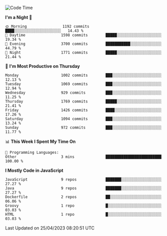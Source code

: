 <!--START_SECTION:waka-->
![Code Time](http://img.shields.io/badge/Code%20Time-1%2C295%20hrs%2010%20mins-blue)

**I'm a Night 🦉** 

```text
🌞 Morning                1192 commits        ████░░░░░░░░░░░░░░░░░░░░░   14.43 % 
🌆 Daytime                1598 commits        █████░░░░░░░░░░░░░░░░░░░░   19.34 % 
🌃 Evening                3700 commits        ███████████░░░░░░░░░░░░░░   44.79 % 
🌙 Night                  1771 commits        █████░░░░░░░░░░░░░░░░░░░░   21.44 % 
```
📅 **I'm Most Productive on Thursday** 

```text
Monday                   1002 commits        ███░░░░░░░░░░░░░░░░░░░░░░   12.13 % 
Tuesday                  1069 commits        ███░░░░░░░░░░░░░░░░░░░░░░   12.94 % 
Wednesday                929 commits         ███░░░░░░░░░░░░░░░░░░░░░░   11.25 % 
Thursday                 1769 commits        █████░░░░░░░░░░░░░░░░░░░░   21.41 % 
Friday                   1426 commits        ████░░░░░░░░░░░░░░░░░░░░░   17.26 % 
Saturday                 1094 commits        ███░░░░░░░░░░░░░░░░░░░░░░   13.24 % 
Sunday                   972 commits         ███░░░░░░░░░░░░░░░░░░░░░░   11.77 % 
```


📊 **This Week I Spent My Time On** 

```text
💬 Programming Languages: 
Other                    3 mins              █████████████████████████   100.00 % 
```

**I Mostly Code in JavaScript** 

```text
JavaScript               9 repos             ███████░░░░░░░░░░░░░░░░░░   27.27 % 
Java                     9 repos             ███████░░░░░░░░░░░░░░░░░░   27.27 % 
Dockerfile               2 repos             ██░░░░░░░░░░░░░░░░░░░░░░░   06.06 % 
Groovy                   1 repo              █░░░░░░░░░░░░░░░░░░░░░░░░   03.03 % 
HTML                     1 repo              █░░░░░░░░░░░░░░░░░░░░░░░░   03.03 % 
```




 Last Updated on 25/04/2023 08:20:51 UTC
<!--END_SECTION:waka-->
